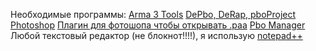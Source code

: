 Необходимые программы:
[Arma 3 Tools](https://store.steampowered.com/app/233800/Arma_3_Tools/) 
[DePbo, DeRap, pboProject](https://mikero.bytex.digital/Downloads)
[Photoshop](https://rutracker.org/forum/viewtopic.php?t=5935102)
[Плагин для фотошопа чтобы открывать .paa](https://github.com/gruppe-adler/PaaPhotoshopPlugin/releases)
[Pbo Manager](https://github.com/winseros/pboman3/releases/tag/v1.9.1)
Любой текстовый редактор (не блокнот!!!!), я использую [notepad++](https://notepad-plus-plus.org/downloads/)
